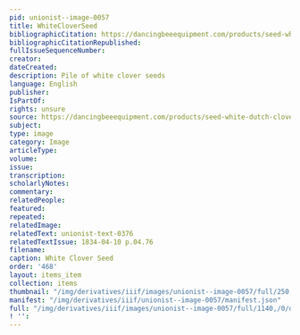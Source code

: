 ```yaml
---
pid: unionist--image-0057
title: WhiteCloverSeed
bibliographicCitation: https://dancingbeeequipment.com/products/seed-white-dutch-clover
bibliographicCitationRepublished: 
fullIssueSequenceNumber: 
creator: 
dateCreated: 
description: Pile of white clover seeds
language: English
publisher: 
IsPartOf: 
rights: unsure
source: https://dancingbeeequipment.com/products/seed-white-dutch-clover
subject: 
type: image
category: Image
articleType: 
volume: 
issue: 
transcription: 
scholarlyNotes: 
commentary: 
relatedPeople: 
featured: 
repeated: 
relatedImage: 
relatedText: unionist-text-0376
relatedTextIssue: 1834-04-10 p.04.76
filename: 
caption: White Clover Seed
order: '468'
layout: items_item
collection: items
thumbnail: "/img/derivatives/iiif/images/unionist--image-0057/full/250,/0/default.jpg"
manifest: "/img/derivatives/iiif/unionist--image-0057/manifest.json"
full: "/img/derivatives/iiif/images/unionist--image-0057/full/1140,/0/default.jpg"
! '': 
---
```

